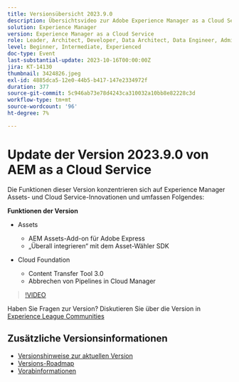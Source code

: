 ```yaml
---
title: Versionsübersicht 2023.9.0
description: Übersichtsvideo zur Adobe Experience Manager as a Cloud Service-Version 2023.9.0
solution: Experience Manager
version: Experience Manager as a Cloud Service
role: Leader, Architect, Developer, Data Architect, Data Engineer, Admin, User
level: Beginner, Intermediate, Experienced
doc-type: Event
last-substantial-update: 2023-10-16T00:00:00Z
jira: KT-14130
thumbnail: 3424826.jpeg
exl-id: 4885dca5-12e0-44b5-b417-147e2334972f
duration: 377
source-git-commit: 5c946ab73e78d4243ca310032a10bb8e82228c3d
workflow-type: tm+mt
source-wordcount: '96'
ht-degree: 7%

---
```


# Update der Version 2023.9.0 von AEM as a Cloud Service

Die Funktionen dieser Version konzentrieren sich auf Experience Manager Assets- und Cloud Service-Innovationen und umfassen Folgendes:

**Funktionen der Version**

* Assets
   * AEM Assets-Add-on für Adobe Express
   * „Überall integrieren“ mit dem Asset-Wähler SDK

* Cloud Foundation
   * Content Transfer Tool 3.0
   * Abbrechen von Pipelines in Cloud Manager

>[!VIDEO](https://video.tv.adobe.com/v/3424826/?learn=on)

Haben Sie Fragen zur Version?  Diskutieren Sie über die Version in [Experience League Communities](https://adobe.ly/3rMScIU)

## Zusätzliche Versionsinformationen

* [Versionshinweise zur aktuellen Version](https://experienceleague.adobe.com/docs/experience-manager-cloud-service/content/release-notes/home.html?lang=de)
* [Versions-Roadmap](https://experienceleague.adobe.com/docs/experience-manager-release-information/aem-release-updates/update-releases-roadmap.html?lang=de)
* [Vorabinformationen](https://experienceleague.adobe.com/docs/experience-manager-cloud-service/content/release-notes/prerelease.html)

